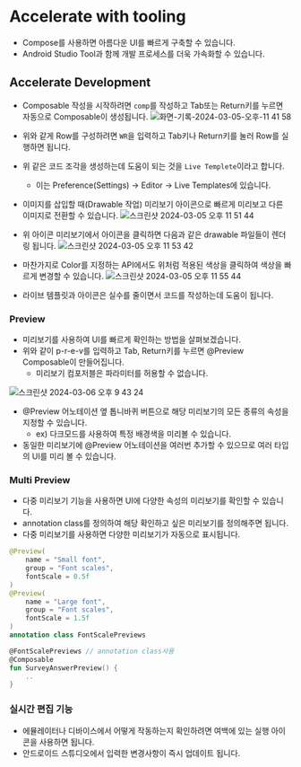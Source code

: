 
# **Accelerate with tooling**

- Compose를 사용하면 아름다운 UI를 빠르게 구축할 수 있습니다.
- Android Studio Tool과 함께 개발 프로세스를 더욱 가속화할 수 있습니다.

## Accelerate Development

- Composable 작성을 시작하려면 `comp`를 작성하고 Tab또는 Return키를 누르면 자동으로 Composable이 생성됩니다.
![화면-기록-2024-03-05-오후-11 41 58](https://github.com/jiwon2724/TIL/assets/70135188/3fe690c1-7586-44e9-9de8-869fe7256258)


- 위와 같게 Row를 구성하려면 `WR`을 입력하고 Tab키나 Return키를 눌러 Row를 실행하면 됩니다.
- 위 같은 코드 조각을 생성하는데 도움이 되는 것을 `Live Templete`이라고 합니다.
    - 이는 Preference(Settings) → Editor → Live Templates에 있습니다.
- 이미지를 삽입할 때(Drawable 작업) 미리보기 아이콘으로 빠르게 미리보고 다른 이미지로 전환할 수 있습니다.
![스크린샷 2024-03-05 오후 11 51 44](https://github.com/jiwon2724/TIL/assets/70135188/91e5634b-8bf1-437b-87ed-0b836b38726d)



- 위 아이콘 미리보기에서 아이콘을 클릭하면 다음과 같은 drawable 파일들이 렌더링 됩니다.
![스크린샷 2024-03-05 오후 11 53 42](https://github.com/jiwon2724/TIL/assets/70135188/644534fc-7712-461d-ba65-f490c84ef2f3)


- 마찬가지로 Color를 지정하는 API에서도 위처럼 적용된 색상을 클릭하여 색상을 빠르게 변경할 수 있습니다.
![스크린샷 2024-03-05 오후 11 55 44](https://github.com/jiwon2724/TIL/assets/70135188/4dbabbcd-f71c-4f40-81c5-22a1783c0902)

- 라이브 템플릿과 아이콘은 실수를 줄이면서 코드를 작성하는데 도움이 됩니다.

### Preview
- 미리보기를 사용하여 UI를 빠르게 확인하는 방법을 살펴보겠습니다.
- 위와 같이 p-r-e-v를 입력하고 Tab, Return키를 누르면 @Preview Composable이 만들어집니다.
  - 미리보기 컴포저블은 파라미터를 허용할 수 없습니다.
 
![스크린샷 2024-03-06 오후 9 43 24](https://github.com/jiwon2724/TIL/assets/70135188/a618defe-6368-49c6-851b-e4138016783c)

- @Preview 어노테이션 옆 톱니바퀴 버튼으로 해당 미리보기의 모든 종류의 속성을 지정할 수 있습니다.
  - ex) 다크모드를 사용하여 특정 배경색을 미리볼 수 있습니다.
- 동일한 미리보기에 @Preview 어노테이션을 여러번 추가할 수 있으므로 여러 타입의 UI를 미리 볼 수 있습니다.

### Multi Preview
- 다중 미리보기 기능을 사용하면 UI에 다양한 속성의 미리보기를 확인할 수 있습니다.
- annotation class를 정의하여 해당 확인하고 싶은 미리보기를 정의해주면 됩니다.
- 다중 미리보기를 사용하면 다양한 미리보기가 자동으로 표시됩니다.
```kotlin
@Preview(
    name = "Small font",
    group = "Font scales",
    fontScale = 0.5f
)
@Preview(
    name = "Large font",
    group = "Font scales",
    fontScale = 1.5f
)
annotation class FontScalePreviews

@FontScalePreviews // annotation class사용
@Composable
fun SurveyAnswerPreview() {
    ..
}
```

### 실시간 편집 기능
- 에뮬레이터나 디바이스에서 어떻게 작동하는지 확인하려면 여백에 있는 실행 아이콘을 사용하면 됩니다.
- 안드로이드 스튜디오에서 입력한 변경사항이 즉시 업데이트 됩니다.
